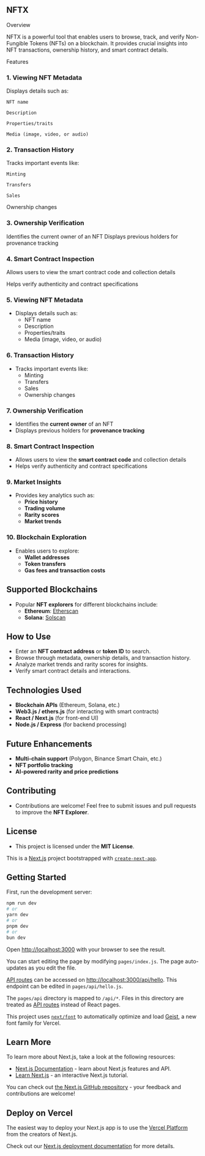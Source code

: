 ## NFTX

Overview

NFTX is a powerful tool that enables users to browse, track, and verify Non-Fungible Tokens (NFTs) on a blockchain. It provides crucial insights into NFT transactions, ownership history, and smart contract details.

Features

### 1. Viewing NFT Metadata

Displays details such as:

    NFT name

    Description

    Properties/traits

    Media (image, video, or audio)

### 2. Transaction History

Tracks important events like:

    Minting

    Transfers

    Sales

Ownership changes

### 3. Ownership Verification

Identifies the current owner of an NFT
Displays previous holders for provenance tracking

### 4. Smart Contract Inspection

Allows users to view the smart contract code and collection details

Helps verify authenticity and contract specifications

### 5. Viewing NFT Metadata

- Displays details such as:
  - NFT name
  - Description
  - Properties/traits
  - Media (image, video, or audio)

### 6. Transaction History

- Tracks important events like:
  - Minting
  - Transfers
  - Sales
  - Ownership changes

### 7. Ownership Verification

- Identifies the **current owner** of an NFT
- Displays previous holders for **provenance tracking**

### 8. Smart Contract Inspection

- Allows users to view the **smart contract code** and collection details
- Helps verify authenticity and contract specifications

### 9. Market Insights

- Provides key analytics such as:
  - **Price history**
  - **Trading volume**
  - **Rarity scores**
  - **Market trends**

### 10. Blockchain Exploration

- Enables users to explore:
  - **Wallet addresses**
  - **Token transfers**
  - **Gas fees and transaction costs**

## Supported Blockchains

- Popular **NFT explorers** for different blockchains include:
  - **Ethereum**: [Etherscan](https://etherscan.io/)
  - **Solana**: [Solscan](https://solscan.io/)

## How to Use

- Enter an **NFT contract address** or **token ID** to search.
- Browse through metadata, ownership details, and transaction history.
- Analyze market trends and rarity scores for insights.
- Verify smart contract details and interactions.

## Technologies Used

- **Blockchain APIs** (Ethereum, Solana, etc.)
- **Web3.js / ethers.js** (for interacting with smart contracts)
- **React / Next.js** (for front-end UI)
- **Node.js / Express** (for backend processing)

## Future Enhancements

- **Multi-chain support** (Polygon, Binance Smart Chain, etc.)
- **NFT portfolio tracking**
- **AI-powered rarity and price predictions**

## Contributing

- Contributions are welcome! Feel free to submit issues and pull requests to improve the **NFT Explorer**.

## License

- This project is licensed under the **MIT License**.

This is a [Next.js](https://nextjs.org) project bootstrapped with [`create-next-app`](https://nextjs.org/docs/pages/api-reference/create-next-app).

## Getting Started

First, run the development server:

```bash
npm run dev
# or
yarn dev
# or
pnpm dev
# or
bun dev
```

Open [http://localhost:3000](http://localhost:3000) with your browser to see the result.

You can start editing the page by modifying `pages/index.js`. The page auto-updates as you edit the file.

[API routes](https://nextjs.org/docs/pages/building-your-application/routing/api-routes) can be accessed on [http://localhost:3000/api/hello](http://localhost:3000/api/hello). This endpoint can be edited in `pages/api/hello.js`.

The `pages/api` directory is mapped to `/api/*`. Files in this directory are treated as [API routes](https://nextjs.org/docs/pages/building-your-application/routing/api-routes) instead of React pages.

This project uses [`next/font`](https://nextjs.org/docs/pages/building-your-application/optimizing/fonts) to automatically optimize and load [Geist](https://vercel.com/font), a new font family for Vercel.

## Learn More

To learn more about Next.js, take a look at the following resources:

- [Next.js Documentation](https://nextjs.org/docs) - learn about Next.js features and API.
- [Learn Next.js](https://nextjs.org/learn-pages-router) - an interactive Next.js tutorial.

You can check out [the Next.js GitHub repository](https://github.com/vercel/next.js) - your feedback and contributions are welcome!

## Deploy on Vercel

The easiest way to deploy your Next.js app is to use the [Vercel Platform](https://vercel.com/new?utm_medium=default-template&filter=next.js&utm_source=create-next-app&utm_campaign=create-next-app-readme) from the creators of Next.js.

Check out our [Next.js deployment documentation](https://nextjs.org/docs/pages/building-your-application/deploying) for more details.
